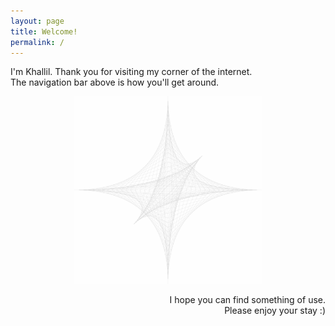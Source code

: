 ```yaml
---
layout: page
title: Welcome!
permalink: /
---
```


<p>I'm Khallil. Thank you for visiting my corner of the internet.<br>The navigation bar above is how you'll get around.</p>

<div align="center">
    <a href="/secret/">
    <img class="svg" src="/assets/images/logo.svg" style="opacity: 0.6; height: 300px"/>
    </a>
</div>
<p style="text-align: right;">I hope you can find something of use.<br>Please enjoy your stay :)</p>